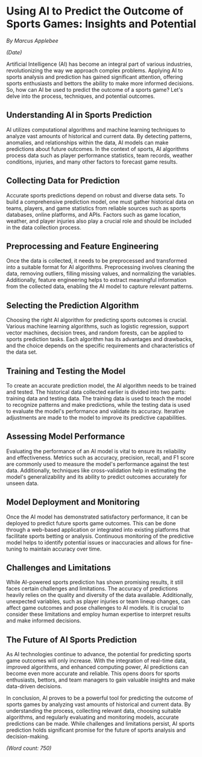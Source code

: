 # Using AI to Predict the Outcome of Sports Games: Insights and Potential

*By Marcus Applebee*

*(Date)*

Artificial Intelligence (AI) has become an integral part of various industries, revolutionizing the way we approach complex problems. Applying AI to sports analysis and prediction has gained significant attention, offering sports enthusiasts and bettors the ability to make more informed decisions. So, how can AI be used to predict the outcome of a sports game? Let's delve into the process, techniques, and potential outcomes.

## Understanding AI in Sports Prediction

AI utilizes computational algorithms and machine learning techniques to analyze vast amounts of historical and current data. By detecting patterns, anomalies, and relationships within the data, AI models can make predictions about future outcomes. In the context of sports, AI algorithms process data such as player performance statistics, team records, weather conditions, injuries, and many other factors to forecast game results.

## Collecting Data for Prediction

Accurate sports predictions depend on robust and diverse data sets. To build a comprehensive prediction model, one must gather historical data on teams, players, and game statistics from reliable sources such as sports databases, online platforms, and APIs. Factors such as game location, weather, and player injuries also play a crucial role and should be included in the data collection process.

## Preprocessing and Feature Engineering

Once the data is collected, it needs to be preprocessed and transformed into a suitable format for AI algorithms. Preprocessing involves cleaning the data, removing outliers, filling missing values, and normalizing the variables. Additionally, feature engineering helps to extract meaningful information from the collected data, enabling the AI model to capture relevant patterns.

## Selecting the Prediction Algorithm

Choosing the right AI algorithm for predicting sports outcomes is crucial. Various machine learning algorithms, such as logistic regression, support vector machines, decision trees, and random forests, can be applied to sports prediction tasks. Each algorithm has its advantages and drawbacks, and the choice depends on the specific requirements and characteristics of the data set.

## Training and Testing the Model

To create an accurate prediction model, the AI algorithm needs to be trained and tested. The historical data collected earlier is divided into two parts: training data and testing data. The training data is used to teach the model to recognize patterns and make predictions, while the testing data is used to evaluate the model's performance and validate its accuracy. Iterative adjustments are made to the model to improve its predictive capabilities.

## Assessing Model Performance

Evaluating the performance of an AI model is vital to ensure its reliability and effectiveness. Metrics such as accuracy, precision, recall, and F1 score are commonly used to measure the model's performance against the test data. Additionally, techniques like cross-validation help in estimating the model's generalizability and its ability to predict outcomes accurately for unseen data.

## Model Deployment and Monitoring

Once the AI model has demonstrated satisfactory performance, it can be deployed to predict future sports game outcomes. This can be done through a web-based application or integrated into existing platforms that facilitate sports betting or analysis. Continuous monitoring of the predictive model helps to identify potential issues or inaccuracies and allows for fine-tuning to maintain accuracy over time.

## Challenges and Limitations

While AI-powered sports prediction has shown promising results, it still faces certain challenges and limitations. The accuracy of predictions heavily relies on the quality and diversity of the data available. Additionally, unexpected variables, such as player injuries or team lineup changes, can affect game outcomes and pose challenges to AI models. It is crucial to consider these limitations and employ human expertise to interpret results and make informed decisions.

## The Future of AI Sports Prediction

As AI technologies continue to advance, the potential for predicting sports game outcomes will only increase. With the integration of real-time data, improved algorithms, and enhanced computing power, AI predictions can become even more accurate and reliable. This opens doors for sports enthusiasts, bettors, and team managers to gain valuable insights and make data-driven decisions.

In conclusion, AI proves to be a powerful tool for predicting the outcome of sports games by analyzing vast amounts of historical and current data. By understanding the process, collecting relevant data, choosing suitable algorithms, and regularly evaluating and monitoring models, accurate predictions can be made. While challenges and limitations persist, AI sports prediction holds significant promise for the future of sports analysis and decision-making.

*(Word count: 750)*